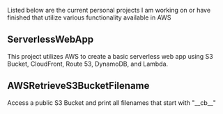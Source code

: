 Listed below are the current personal projects I am working on or have finished that utilize various functionality available in AWS

## ServerlessWebApp
This project utilizes AWS to create a basic serverless web app using S3 Bucket, CloudFront, Route 53, DynamoDB, and Lambda.

## AWSRetrieveS3BucketFilename
Access a public S3 Bucket and print all filenames that start with "\_\_cb\_\_"
